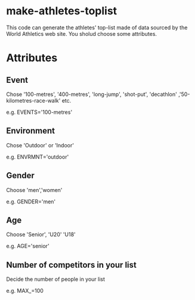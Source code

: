 # make-athletes-toplist

This code can generate the athletes' top-list made of data sourced by the World Athletics web site. You sholud choose some attributes.

# Attributes 
## Event
Chose '100-metres', '400-metres', 'long-jump', 'shot-put', 'decathlon' ,'50-kilometres-race-walk' etc.

e.g. 
EVENTS='100-metres'

## Environment
Chose 'Outdoor' or 'Indoor'

e.g.
ENVRMNT='outdoor'

## Gender
Choose 'men','women'

e.g.
GENDER='men'

## Age
Choose 'Senior', 'U20' 'U18'

e.g.
AGE='senior'

## Number of competitors in your list
Decide the number of people in your list

e.g.
MAX_=100
